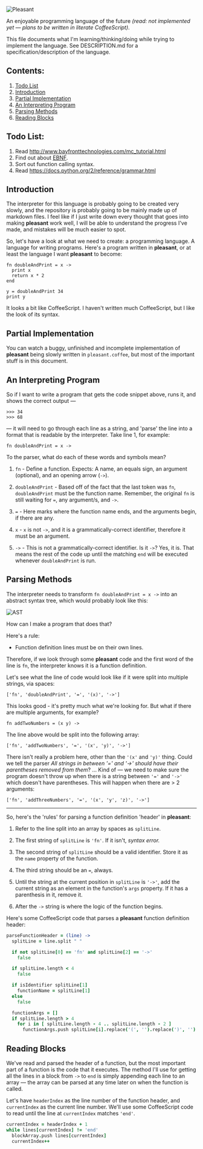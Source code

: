 ![Pleasant](http://i.imgur.com/leDXgjz.png)

An enjoyable programming language of the future *(read: not implemented yet &mdash;
plans to be written in literate CoffeeScript)*.

This file documents what I'm learning/thinking/doing while trying to implement
the language. See DESCRIPTION.md for a specification/description of the language.

## Contents:

1. [Todo List](#todo-list)
2. [Introduction](#introduction)
3. [Partial Implementation](#partial-implementation)
4. [An Interpreting Program](#an-interpreting-program)
5. [Parsing Methods](#parsing-methods)
6. [Reading Blocks](#reading-blocks)


## Todo List:

1. Read http://www.bayfronttechnologies.com/mc_tutorial.html
2. Find out about [EBNF](http://en.wikipedia.org/wiki/Extended_Backus%E2%80%93Naur_Form).
3. Sort out function calling syntax.
4. Read https://docs.python.org/2/reference/grammar.html


## Introduction

The interpreter for this language is probably going to be created very slowly,
and the repository is probably going to be mainly made up of markdown files. I
feel like if I just write down every thought that goes into making **pleasant**
work well, I will be able to understand the progress I've made, and mistakes
will be much easier to spot.

So, let's have a look at what we need to create: a programming language. A
language for writing programs. Here's a program written in **pleasant**, or at
least the language I want **pleasant** to become:

```
fn doubleAndPrint = x ->
  print x
  return x * 2
end

y = doubleAndPrint 34
print y
```

It looks a bit like CoffeeScript. I haven't written much CoffeeScript, but I
like the look of its syntax.


## Partial Implementation

You can watch a buggy, unfinished and incomplete implementation of **pleasant**
being slowly written in `pleasant.coffee`, but most of the important stuff is in
this document.


## An Interpreting Program

So if I want to write a program that gets the code snippet above, runs it, and
shows the correct output &mdash;

```
>>> 34
>>> 68
```

&mdash; it will need to go through each line as a string, and 'parse' the line into
a format that is readable by the interpreter. Take line 1, for example:

`fn doubleAndPrint = x ->`

To the parser, what do each of these words and symbols mean?

1. `fn` - Define a function. Expects: A name, an equals sign, an argument
   (optional), and an opening arrow (`->`).

2. `doubleAndPrint` - Based off of the fact that the last token was `fn`,
   `doubleAndPrint` must be the function name. Remember, the original `fn` is
   still waiting for `=`, any argument/s, and `->`.

3. `=` - Here marks where the function name ends, and the arguments begin, if
   there are any.

4. `x` - `x` is not `->`, and it is a grammatically-correct identifier,
   therefore it must be an argument.

5. `->` - This is not a grammatically-correct identifier. Is it `->`? Yes, it
   is. That means the rest of the code up until the matching `end` will be
   executed whenever `doubleAndPrint` is run.


## Parsing Methods

The interpreter needs to transform `fn doubleAndPrint = x ->` into an abstract
syntax tree, which would probably look like this:

![AST](http://i.imgur.com/etX4T6P.jpg)

How can I make a program that does that?

Here's a rule:

- Function definition lines must be on their own lines.

Therefore, if we look through some **pleasant** code and the first word of the
line is `fn`, the interpreter knows it is a function definition.

Let's see what the line of code would look like if it were split into multiple
strings, via spaces:

`['fn', 'doubleAndPrint', '=', '(x)', '->']`

This looks good - it's pretty much what we're looking for. But what if there are
multiple arguments, for example?

`fn addTwoNumbers = (x y) ->`

The line above would be split into the following array:

`['fn', 'addTwoNumbers', '=', '(x', 'y)', '->']`

There isn't really a problem here, other than the `'(x'` and `'y)'` thing. Could
we tell the parser *All strings in between '=' and '->' should have their
parentheses removed from them*? ... Kind of &mdash; we need to make sure the
program doesn't throw up when there is a string between `'='` and `'->'` which
doesn't have parentheses. This will happen when there are > 2 arguments:

`['fn', 'addThreeNumbers', '=', '(x', 'y', 'z)', '->']`

-------------------------------------------------------------------------------

So, here's the 'rules' for parsing a function definition 'header' in **pleasant**:

1. Refer to the line split into an array by spaces as `splitLine`.

2. The first string of `splitLine` is `'fn'`. If it isn't, *syntax error.*

3. The second string of `splitLine` should be a valid identifier. Store it as
   the `name` property of the function.

4. The third string should be an `=`, always.

5. Until the string at the current position in `splitLine` is `'->'`, add the
   current string as an element in the function's `args` property. If it has a
   parenthesis in it, remove it.

6. After the `->` string is where the logic of the function begins.

Here's some CoffeeScript code that parses a **pleasant** function definition
header:

```coffee
parseFunctionHeader = (line) ->
  splitLine = line.split " "

  if not splitLine[0] == 'fn' and splitLine[2] == '->'
    false

  if splitLine.length < 4
    false

  if isIdentifier splitLine[1]
    functionName = splitLine[1]
  else
    false

  functionArgs = []
  if splitLine.length > 4
    for i in [ splitLine.length - 4 .. splitLine.length - 2 ]
      functionArgs.push splitLine[i].replace('(', '').replace(')', '')
```


## Reading Blocks

We've read and parsed the header of a function, but the most important part of a
function is the code that it executes. The method I'll use for getting all the
lines in a block from `->` to `end` is simply appending each line to an array
&mdash; the array can be parsed at any time later on when the function is
called.

Let's have `headerIndex` as the line number of the function header, and
`currentIndex` as the current line number. We'll use some CoffeeScript code to
read until the line at `currentIndex` matches `'end'`.

```coffee
currentIndex = headerIndex + 1
while lines[currentIndex] != 'end'
  blockArray.push lines[currentIndex]
  currentIndex++
```

